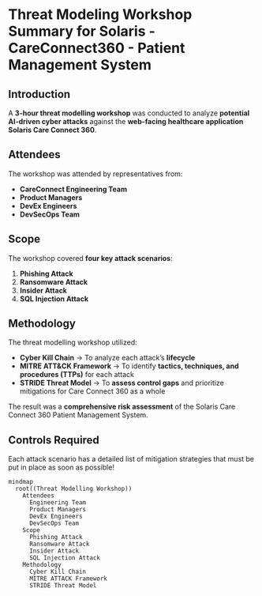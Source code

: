 # **Threat Modeling Workshop Summary for Solaris - CareConnect360 - Patient Management System**

## **Introduction**
A **3-hour threat modelling workshop** was conducted to analyze **potential AI-driven cyber attacks** against the **web-facing healthcare application** **Solaris Care Connect 360**.

## **Attendees**
The workshop was attended by representatives from:  
- **CareConnect Engineering Team**  
- **Product Managers**  
- **DevEx Engineers**  
- **DevSecOps Team**  

## **Scope**
The workshop covered **four key attack scenarios**:  
1. **Phishing Attack**  
2. **Ransomware Attack**  
3. **Insider Attack**  
4. **SQL Injection Attack**  

## **Methodology**
The threat modelling workshop utilized:  
- **Cyber Kill Chain** → To analyze each attack’s **lifecycle** 
- **MITRE ATT&CK Framework** → To identify **tactics, techniques, and procedures (TTPs)** for each attack
- **STRIDE Threat Model** → To **assess control gaps** and prioritize mitigations for Care Connect 360 as a whole  

The result was a **comprehensive risk assessment** of the Solaris Care Connect 360 Patient Management System.

## **Controls Required**
Each attack scenario has a detailed list of mitigation strategies that must be put in place as soon as possible!

```mermaid
mindmap
  root((Threat Modelling Workshop))
    Attendees
      Engineering Team
      Product Managers
      DevEx Engineers
      DevSecOps Team
    Scope
      Phishing Attack
      Ransomware Attack
      Insider Attack
      SQL Injection Attack
    Methodology
      Cyber Kill Chain
      MITRE ATTACK Framework
      STRIDE Threat Model
